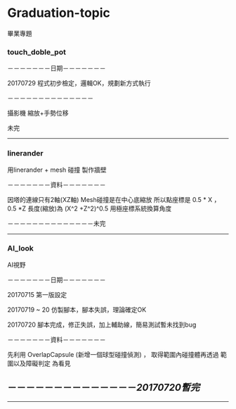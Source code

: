 # Graduation-topic
畢業專題

### touch_doble_pot
－－－－－－－日期－－－－－－－

20170729 程式初步檢定，邏輯OK，規劃新方式執行

－－－－－－－－－－－－－－

攝影機 縮放+手勢位移

未完
***

### linerander
用linerander + mesh 碰撞 製作牆壁

－－－－－－－資料－－－－－－－

因塔的連線只有2軸(XZ軸)
Mesh碰撞是在中心底縮放
所以點座標是
0.5 * X ， 0.5 *Z
長度(縮放)為 (X^2 +Z^2)^0.5
用極座標系統換算角度

－－－－－－－－－－－－－－未完
***

### AI_look 
AI視野 

－－－－－－－日期－－－－－－－

20170715 第一版設定

20170719 ~ 20 仿製腳本，腳本失誤，理論確定OK

20170720 腳本完成，修正失誤，加上輔助線，簡易測試暫未找到bug

－－－－－－－資料－－－－－－－

先利用 OverlapCapsule (新增一個球型碰撞偵測) ， 取得範圍內碰撞體再透過 範圍以及障礙判定 為看見

## －－－－－－－－－－－－－－_**20170720暫完**_
***
